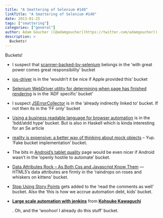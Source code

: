 ```yaml
---
title: "A Smattering of Selenium #140"
linkTitle: "A Smattering of Selenium #140"
date: 2013-01-25
tags: ["smattering"]
categories: ["general"]
author: Adam Goucher ([@adamgoucher](https://twitter.com/adamgoucher))
description: >
  Buckets!
---
```



Buckets!

*   I suspect that [scanner-backed-by-selenium](http://code.google.com/p/scanner-backed-by-selenium/) belongs in the ‘with great power comes great responsibility’ bucket
*   [ios-driver](http://freynaud.github.com/ios-driver/) is in the ‘wouldn’t it be nice if Apple provided this’ bucket
*   [Selenium WebDriver utility for determining when page has finished rendering](http://dkleppinger.blogspot.ca/2012/09/selenium-webdriver-utility-for.html) is in the ‘ADF specific’ bucket’
*   I suspect [JSErrorCollector](https://github.com/mguillem/JSErrorCollector) is in the ‘already indirectly linked to’ bucket. If not then its in the ‘FF only’ bucket
*   [Using a business readable language for browser automation](http://gabrielprioli.wordpress.com/2012/09/11/using-a-business-readable-language-for-browser-automation/) is in the ‘bdd/atdd hype’ bucket. But is also in Haskell which is kinda interesting for an Se article
*   [reality is expensive: a better way of thinking about mock objects](https://speakerdeck.com/searls/reality-is-expensive-a-better-way-of-thinking-about-mock-objects) – Yup. ‘Fake bucket implementation’ bucket.
*   The bits in [Android’s tablet quality](http://developer.android.com/distribute/googleplay/quality/tablet.html) page would be even nicer if Android wasn’t in the ‘openly hostile to automate’ bucket.
*   [Data Attributes Rock – As Both Css and Javascript Know Them](http://christianheilmann.com/2012/10/10/data-attributes-rock-as-both-css-and-javascript-know-them/) — HTML5’s data attributes are firmly in the ‘raindrops on roses and whiskers on kittens’ bucket.
*   [Stop Using Story Points](http://www.industriallogic.com/blog/stop-using-story-points/) gets added to the ‘read the comments as well’ bucket. Also the ‘this is how we accrue automation debt, kids’ bucket.
*   **[Large scale automation with jenkins](http://www.slideshare.net/kohsuke/large-scale-automation-with-jenkins "Large scale automation with jenkins")** from **[Kohsuke Kawaguchi](http://www.slideshare.net/kohsuke)**
    
    . Oh, and the ‘woohoo! I already do this stuff’ bucket.